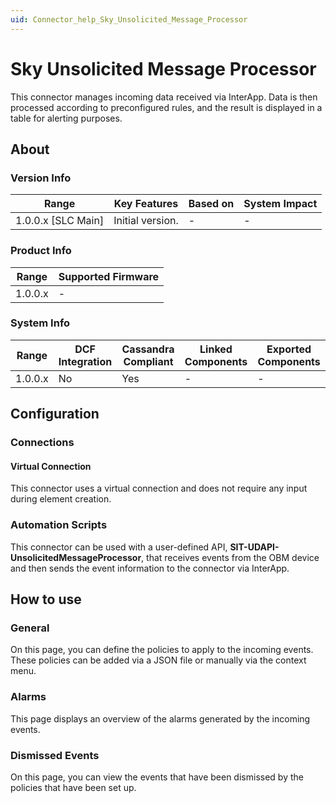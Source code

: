 ```yaml
---
uid: Connector_help_Sky_Unsolicited_Message_Processor
---
```


# Sky Unsolicited Message Processor

This connector manages incoming data received via InterApp. Data is then processed according to preconfigured rules, and the result is displayed in a table for alerting purposes.

## About

### Version Info

| Range              | Key Features     | Based on    | System Impact |
|--------------------|------------------|-------------|---------------|
| 1.0.0.x [SLC Main] | Initial version. | -           | -             |

### Product Info

| Range     | Supported Firmware |
|-----------|--------------------|
| 1.0.0.x   | -                  |

### System Info

| Range     | DCF Integration | Cassandra Compliant| Linked Components | Exported Components |
|-----------|-----------------|--------------------|-------------------|---------------------|
| 1.0.0.x   | No              | Yes                | -                 | -                   |

## Configuration

### Connections

#### Virtual Connection

This connector uses a virtual connection and does not require any input during element creation.

### Automation Scripts

This connector can be used with a user-defined API, **SIT-UDAPI-UnsolicitedMessageProcessor**, that receives events from the OBM device and then sends the event information to the connector via InterApp.

## How to use

### General

On this page, you can define the policies to apply to the incoming events. These policies can be added via a JSON file or manually via the context menu.

### Alarms

This page displays an overview of the alarms generated by the incoming events.

### Dismissed Events

On this page, you can view the events that have been dismissed by the policies that have been set up.
